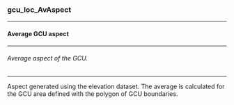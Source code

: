 ### gcu_loc_AvAspect



------
#### Average GCU aspect



------
###### Average aspect of the GCU.



------
Aspect generated using the elevation dataset. The average is calculated for the GCU area defined with the polygon of GCU boundaries.